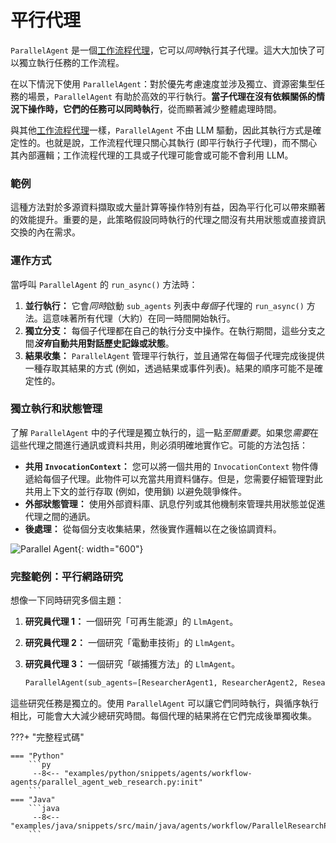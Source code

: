 # 平行代理

`ParallelAgent` 是一個[工作流程代理](index.md)，它可以*同時*執行其子代理。這大大加快了可以獨立執行任務的工作流程。

在以下情況下使用 `ParallelAgent`：對於優先考慮速度並涉及獨立、資源密集型任務的場景，`ParallelAgent` 有助於高效的平行執行。**當子代理在沒有依賴關係的情況下操作時，它們的任務可以同時執行**，從而顯著減少整體處理時間。

與其他[工作流程代理](index.md)一樣，`ParallelAgent` 不由 LLM 驅動，因此其執行方式是確定性的。也就是說，工作流程代理只關心其執行 (即平行執行子代理)，而不關心其內部邏輯；工作流程代理的工具或子代理可能會或可能不會利用 LLM。

### 範例

這種方法對於多源資料擷取或大量計算等操作特別有益，因為平行化可以帶來顯著的效能提升。重要的是，此策略假設同時執行的代理之間沒有共用狀態或直接資訊交換的內在需求。

### 運作方式

當呼叫 `ParallelAgent` 的 `run_async()` 方法時：

1. **並行執行：** 它會*同時*啟動 `sub_agents` 列表中*每個*子代理的 `run_async()` 方法。這意味著所有代理（大約）在同一時間開始執行。
2. **獨立分支：** 每個子代理都在自己的執行分支中操作。在執行期間，這些分支之間***沒有*自動共用對話歷史記錄或狀態**。
3. **結果收集：** `ParallelAgent` 管理平行執行，並且通常在每個子代理完成後提供一種存取其結果的方式 (例如，透過結果或事件列表)。結果的順序可能不是確定性的。

### 獨立執行和狀態管理

了解 `ParallelAgent` 中的子代理是獨立執行的，這一點*至關重要*。如果您*需要*在這些代理之間進行通訊或資料共用，則必須明確地實作它。可能的方法包括：

* **共用 `InvocationContext`：** 您可以將一個共用的 `InvocationContext` 物件傳遞給每個子代理。此物件可以充當共用資料儲存。但是，您需要仔細管理對此共用上下文的並行存取 (例如，使用鎖) 以避免競爭條件。
* **外部狀態管理：** 使用外部資料庫、訊息佇列或其他機制來管理共用狀態並促進代理之間的通訊。
* **後處理：** 從每個分支收集結果，然後實作邏輯以在之後協調資料。

![Parallel Agent](../../assets/parallel-agent.png){: width="600"}

### 完整範例：平行網路研究

想像一下同時研究多個主題：

1. **研究員代理 1：** 一個研究「可再生能源」的 `LlmAgent`。
2. **研究員代理 2：** 一個研究「電動車技術」的 `LlmAgent`。
3. **研究員代理 3：** 一個研究「碳捕獲方法」的 `LlmAgent`。

    ```py
    ParallelAgent(sub_agents=[ResearcherAgent1, ResearcherAgent2, ResearcherAgent3])
    ```

這些研究任務是獨立的。使用 `ParallelAgent` 可以讓它們同時執行，與循序執行相比，可能會大大減少總研究時間。每個代理的結果將在它們完成後單獨收集。

???+ "完整程式碼"

    === "Python"
        ```py
         --8<-- "examples/python/snippets/agents/workflow-agents/parallel_agent_web_research.py:init"
        ```
    === "Java"
        ```java
         --8<-- "examples/java/snippets/src/main/java/agents/workflow/ParallelResearchPipeline.java:full_code"
        ```
